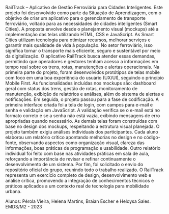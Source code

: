 RailTrack – Aplicativo de Gestão Ferroviária para Cidades Inteligentes.
Este projeto foi desenvolvido como parte da Situação de Aprendizagem, com o objetivo de criar um aplicativo para o gerenciamento de transporte ferroviário, voltado para as necessidades de cidades inteligentes (Smart Cities). A proposta envolve desde o planejamento visual (mockups) até a implementação das telas utilizando HTML, CSS e JavaScript.
As Smart Cities utilizam tecnologia para otimizar recursos, melhorar serviços e garantir mais qualidade de vida à população. No setor ferroviário, isso significa tornar o transporte mais eficiente, seguro e sustentável por meio da digitalização. O aplicativo RailTrack busca atender essas demandas, permitindo que operadores e gestores tenham acesso a informações em tempo real sobre os trens, rotas, manutenções e alertas operacionais.
Na primeira parte do projeto, foram desenvolvidos protótipos de telas mobile com foco em uma boa experiência do usuário (UX/UI), seguindo o princípio Mobile First. As funcionalidades incluídas nos mockups são: dashboard geral com status dos trens, gestão de rotas, monitoramento de manutenção, exibição de relatórios e análises, além do sistema de alertas e notificações.
Em seguida, o projeto passou para a fase de codificação. A primeira interface criada foi a tela de login, com campos para e-mail e senha e validação em JavaScript. A validação verifica se o e-mail está no formato correto e se a senha não está vazia, exibindo mensagens de erro apropriadas quando necessário. As demais telas foram construídas com base no design dos mockups, respeitando a estrutura visual planejada.
O projeto também exigiu análises individuais dos participantes. Cada aluno elaborou um relatório crítico apontando melhorias no design e no código-fonte, observando aspectos como organização visual, clareza das informações, boas práticas de programação e usabilidade. Outro relatório individual foi feito com base nas atividades práticas em sala de aula, reforçando a importância de revisar e refinar continuamente o desenvolvimento de um sistema.
Por fim, foi solicitado o envio do repositório oficial do grupo, reunindo todo o trabalho realizado. O RailTrack representa um exercício completo de design, desenvolvimento web e análise crítica, promovendo a integração de conhecimentos técnicos e práticos aplicados a um contexto real de tecnologia para mobilidade urbana.

Alunos: Pérola Vieira, Helena Martins, Braian Escher e Heloysa Sales. EMDS/M2 - 2023
